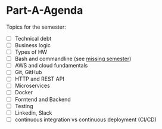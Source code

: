 # Part-A-Agenda

Topics for the semester:

 - [ ] Technical debt
 - [ ] Business logic
 - [ ] Types of HW
 - [ ] Bash and commandline (see [missing semester](https://missing.csail.mit.edu/2020/course-shell/))
 - [ ] AWS and cloud fundamentals  
 - [ ] Git, GitHub
 - [ ] HTTP and REST API
 - [ ] Microservices
 - [ ] Docker
 - [ ] Forntend and Backend
 - [ ] Testing
 - [ ] Linkedin, Slack
 - [ ] continuous integration vs continuous deployment (CI/CD)
